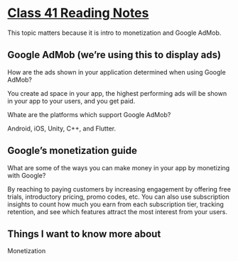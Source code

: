 # [Class 41 Reading Notes](https://github.com/snur206/reading-notes/blob/main/401/class41notes.md)

This topic matters because it is intro to monetization and Google AdMob.

## Google AdMob (we’re using this to display ads)

How are the ads shown in your application determined when using Google AdMob?

You create ad space in your app, the highest performing ads will be shown in your app to your users, and you get paid.

Whate are the platforms which support Google AdMob?

 Android, iOS, Unity, C++, and Flutter.

## Google’s monetization guide

What are some of the ways you can make money in your app by monetizing with Google?

By reaching to paying customers by increasing engagement by offering free trials, introductory pricing, promo codes, etc. You can also use subscription insights to count how much you earn from each subscription tier, tracking retention, and see which features attract the most interest from your users.

## Things I want to know more about

Monetization
